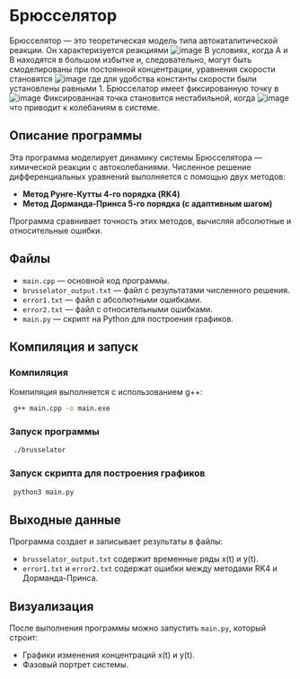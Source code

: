 # Брюсселятор
Брюсселятор — это теоретическая модель типа автокаталитической реакции. 
Он характеризуется реакциями
![image](https://github.com/user-attachments/assets/aaadd3df-dae2-455a-8cc2-2f4cfbd77d35)
В условиях, когда A и B находятся в большом избытке и, следовательно, могут быть смоделированы при постоянной концентрации, уравнения скорости становятся
![image](https://github.com/user-attachments/assets/7b4d9949-092c-4df6-ae26-9d09d73e8c5c)
где для удобства константы скорости были установлены равными 1.
Брюсселатор имеет фиксированную точку в
![image](https://github.com/user-attachments/assets/64acf41d-40da-499a-ae03-79d5a13251d7)
Фиксированная точка становится нестабильной, когда
![image](https://github.com/user-attachments/assets/16fd2351-5683-4238-a399-3e758a8b9da1)
что приводит к колебаниям в системе.

## Описание программы
Эта программа моделирует динамику системы Брюсселятора — химической реакции с автоколебаниями. Численное решение дифференциальных уравнений выполняется с помощью двух методов:
- **Метод Рунге-Кутты 4-го порядка (RK4)**
- **Метод Дорманда-Принса 5-го порядка (с адаптивным шагом)**

Программа сравнивает точность этих методов, вычисляя абсолютные и относительные ошибки.

## Файлы
- `main.cpp` — основной код программы.
- `brusselator_output.txt` — файл с результатами численного решения.
- `error1.txt` — файл с абсолютными ошибками.
- `error2.txt` — файл с относительными ошибками.
- `main.py` — скрипт на Python для построения графиков.

## Компиляция и запуск

### Компиляция
Компиляция выполняется с использованием g++:
```bash
 g++ main.cpp -o main.exe
```

### Запуск программы
```bash
 ./brusselator
```

### Запуск скрипта для построения графиков
```bash
 python3 main.py
```

## Выходные данные
Программа создает и записывает результаты в файлы:
- `brusselator_output.txt` содержит временные ряды x(t) и y(t).
- `error1.txt` и `error2.txt` содержат ошибки между методами RK4 и Дорманда-Принса.

## Визуализация
После выполнения программы можно запустить `main.py`, который строит:
- Графики изменения концентраций x(t) и y(t).
- Фазовый портрет системы.
